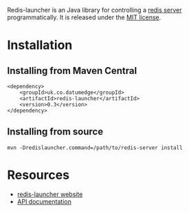 Redis-launcher is an Java library for controlling a [redis server](http://redis.io/) programmatically.
It is released under the [MIT license](http://www.opensource.org/licenses/mit-license.php).

Installation
============

Installing from Maven Central
-----------------------------
    <dependency>
    	<groupId>uk.co.datumedge</groupId>
    	<artifactId>redis-launcher</artifactId>
    	<version>0.3</version>
    </dependency>


Installing from source
-----------------------------
    mvn -Dredislauncher.command=/path/to/redis-server install
    
Resources
=========
 * [redis-launcher website](http://datumedge.co.uk/redis-launcher/)
 * [API documentation](http://datumedge.co.uk/redis-launcher/apidocs/index.html)